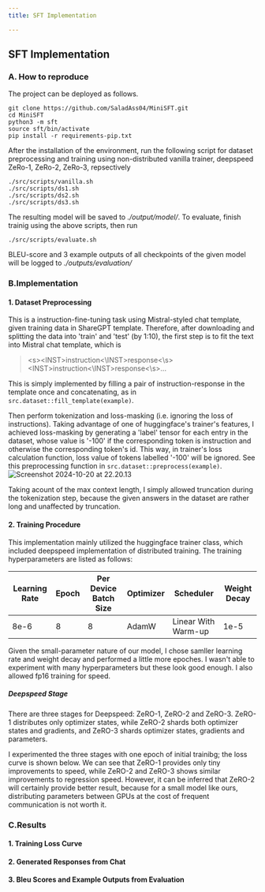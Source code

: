 ```yaml
---
title: SFT Implementation

---
```


## SFT Implementation
### A. How to reproduce
The project can be deployed as follows.
```
git clone https://github.com/SaladAss04/MiniSFT.git
cd MiniSFT
python3 -m sft
source sft/bin/activate
pip install -r requirements-pip.txt
```
After the installation of the environment, run the following script for dataset preprocessing and training using non-distributed vanilla trainer, deepspeed ZeRo-1, ZeRo-2, ZeRo-3, repsectively
```
./src/scripts/vanilla.sh
./src/scripts/ds1.sh
./src/scripts/ds2.sh
./src/scripts/ds3.sh
```
The resulting model will be saved to *./output/model/*.
To evaluate, finish trainig using the above scripts, then run
```
./src/scripts/evaluate.sh
```
BLEU-score and 3 example outputs of all checkpoints of the given model will be logged to *./outputs/evaluation/*
### B.Implementation
#### 1. Dataset Preprocessing
This is a instruction-fine-tuning task using Mistral-styled chat template, given training data in ShareGPT template. Therefore, after downloading and splitting the data into 'train' and 'test' (by 1:10), the first step is to fit the text into Mistral chat template, which is
> \<s\>\<INST\>instruction\<\INST\>response<\s>\<INST\>instruction\<\INST\>response<\s>...

This is simply implemented by filling a pair of instruction-response in the template once and concatenating, as in `src.dataset::fill_template(example)`.

Then perform tokenization and loss-masking (i.e. ignoring the loss of instructions). Taking advantage of one of huggingface's trainer's features, I achieved loss-masking by generating a 'label' tensor for each entry in the dataset, whose value is '-100' if the corresponding token is instruction and otherwise the corresponding token's id. This way, in trainer's loss calculation function, loss value of tokens labelled '-100' will be ignored. See this preprocessing function in `src.dataset::preprocess(example)`.
![Screenshot 2024-10-20 at 22.20.13](https://hackmd.io/_uploads/rJ-pb5MxJl.png)

Taking acount of the max context length, I simply allowed truncation during the tokenization step, because the given answers in the dataset are rather long and unaffected by truncation.
#### 2. Training Procedure
This implementation mainly utilized the huggingface trainer class, which included deepspeed implementation of distributed training. The training hyperparameters are listed as follows:


| Learning Rate | Epoch | Per Device Batch Size |Optimizer|Scheduler|Weight Decay
| -------- | -------- | -------- |-------- |-------- |-------- |
| 8e-6     | 8     | 8    |AdamW|Linear With Warm-up|1e-5

Given the small-parameter nature of our model, I chose samller learning rate and weight decay and performed a little more epoches. I wasn't able to experiment with many hyperparameters but these look good enough. I also allowed fp16 training for speed.
##### Deepspeed Stage
There are three stages for Deepspeed: ZeRO-1, ZeRO-2 and ZeRO-3. ZeRO-1 distributes only optimizer states, while ZeRO-2 shards both optimizer states and gradients, and ZeRO-3 shards optimizer states, gradients and parameters. 

I experimented the three stages with one epoch of initial trainibg; the loss curve is shown below. We can see that ZeRO-1 provides only tiny improvements to speed, while ZeRO-2 and ZeRO-3 shows similar improvements to regression speed. However, it can be inferred that ZeRO-2 will certainly provide better result, because for a small model like ours, distributing parameters between GPUs at the cost of frequent communication is not worth it.
### C.Results
#### 1. Training Loss Curve
#### 2. Generated Responses from Chat
#### 3. Bleu Scores and Example Outputs from Evaluation
